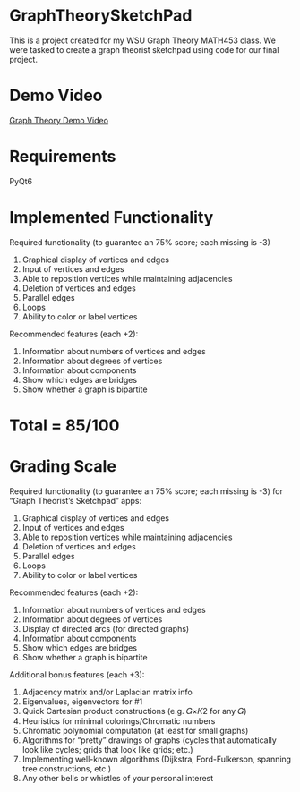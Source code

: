 # GraphTheorySketchPad
This is a project created for my WSU Graph Theory MATH453 class. We were tasked to create a graph theorist sketchpad using code for our final project.

# Demo Video
[Graph Theory Demo Video](https://youtu.be/jQjM3gdKJVc)

# Requirements
PyQt6

# Implemented Functionality
Required functionality (to guarantee an 75% score; each missing is -3)
1. Graphical display of vertices and edges
2. Input of vertices and edges
3. Able to reposition vertices while maintaining adjacencies
4. Deletion of vertices and edges
5. Parallel edges
6. Loops
7. Ability to color or label vertices

Recommended features (each +2):
1. Information about numbers of vertices and edges
2. Information about degrees of vertices
3. Information about components
4. Show which edges are bridges
5. Show whether a graph is bipartite

# Total = 85/100


# Grading Scale
Required functionality (to guarantee an 75% score; each missing is -3)
for “Graph Theorist’s Sketchpad” apps:
1. Graphical display of vertices and edges
2. Input of vertices and edges
3. Able to reposition vertices while maintaining adjacencies
4. Deletion of vertices and edges
5. Parallel edges
6. Loops
7. Ability to color or label vertices

Recommended features (each +2):
1. Information about numbers of vertices and edges
2. Information about degrees of vertices
3. Display of directed arcs (for directed graphs)
4. Information about components
5. Show which edges are bridges
6. Show whether a graph is bipartite

Additional bonus features (each +3):
1. Adjacency matrix and/or Laplacian matrix info
2. Eigenvalues, eigenvectors for #1
3. Quick Cartesian product constructions (e.g. 𝐺×𝐾2 for any 𝐺)
4. Heuristics for minimal colorings/Chromatic numbers
5. Chromatic polynomial computation (at least for small graphs)
6. Algorithms for “pretty” drawings of graphs (cycles that automatically
look like cycles; grids that look like grids; etc.)
7. Implementing well-known algorithms (Dijkstra, Ford-Fulkerson,
spanning tree constructions, etc.)
8. Any other bells or whistles of your personal interest
